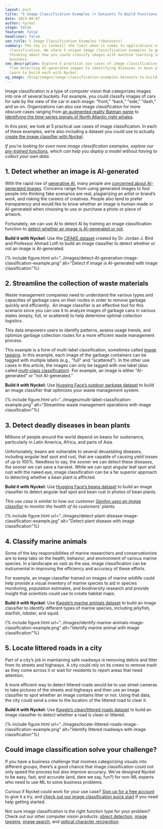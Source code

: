 ```yaml
---
layout: post
title: "5 Image Classification Examples (+ Datasets To Build Functions With Nyckel) "
date: 2023-08-07
author: nyckel
stage: false
featured: false
headliner: false
seo_title: 5 Image Classification Examples (+Datasets)
summary: The sky is (almost) the limit when it comes to applications of image
  classification. We share 5 unique image classification examples to get you
  thinking about how you could classify images with machine learning in your own
  business.
seo_description: Explore 5 practical use cases of image classification ranging
  from detecting AI-generated images to identifying diseases in bean plants.
  Learn to build each with Nyckel.
og_image: /blog/images/image-classification-examples-datasets-to-build-functions.jpg
---
```

Image classification is a type of computer vision that categorizes images into one of several buckets. For example, you could classify images of cars for sale by the view of the car in each image: “front,” “back,” “side,” “dash,” and so on. Organizations can also use image classification for more obscure cases ranging from [an augmented reality Batman game](https://www.nyckel.com/blog/image-classification-for-augmented-reality-games-spyscape-case-study/) to [identifying the time-series signals of North Atlantic right whales](https://www.nyckel.com/blog/time-series-signal-classification-using-computer-vision/).

In this post, we look at 5 practical use cases of image classification. In each of these examples, we’re also including a dataset you could use to actually [create the image classifier with Nyckel](https://www.nyckel.com/docs/image-classification-quickstart).

*If you're looking for even more image classification examples, explore our [pre-trained functions](https://www.nyckel.com/public-functions), which can help you deploy a model without having to collect your own data.*

## 1. Detect whether an image is AI-generated

With the rapid rise of [generative AI](https://www.nyckel.com/blog/building-ai-into-your-product-understand-the-difference-between-discriminative-and-generative-ai/), many people are [concerned about AI-generated images](https://www.nytimes.com/2023/04/08/business/media/ai-generated-images.html). Concerns range from using generated images to fool people into thinking fake scenarios are real, plagiarizing an artist or brand’s work, and risking the careers of creatives. People also tend to prefer transparency and would like to know whether an image is human-made or AI-generated when choosing to use or purchase a photo or piece of artwork. 

Fortunately, we can use AI to detect AI by training an image classification function to [detect whether an image is AI-generated or not](https://www.nyckel.com/blog/ai-image-detector-can-you-use-image-classification-to-spot-the-fakes/). 

**Build it with Nyckel:** Use the [CIFAKE dataset](https://www.kaggle.com/datasets/birdy654/cifake-real-and-ai-generated-synthetic-images?resource=download) created by Dr. Jordan J. Bird and Professor Ahmad Lotfi to build an image classifier to detect whether or not an image is AI-generated.

{% include figure.html url="../images/detect-AI-generation-image-classification-example.png" alt="Detect if image is AI-generated with image classification"%}

## 2. Streamline the collection of waste materials 

Waste management companies need to understand the various types and capacities of garbage cans on their routes in order to remove garbage quickly and efficiently.  An image classifier is an effective tool for this scenario since you can use it to analyze images of garbage cans in various states (empty, full, or scattered) to help determine optimal collection logistics.

This data empowers users to identify patterns, assess usage trends, and optimize garbage collection routes for a more efficient waste management process.

This example is a form of multi-label classification, sometimes called [image tagging](https://www.nyckel.com/blog/glossary-of-computer-vision-function-types/). In this example, each image of the garbage containers can be tagged with multiple labels (e.g., "full" and "scattered"). In the other use cases in this article, the images can only be tagged with one label (also called [multi-class classification](https://www.nyckel.com/blog/multi-class-classification-vs-multi-label-classification-key-differences-how-to-choose/)). For example, an image is either "AI-generated" or "not AI-generated." 

**Build it with Nyckel:** Use [Hugging Face’s outdoor garbage dataset](https://huggingface.co/datasets/TrainingDataPro/outdoor_garbage_dataset) to build an image classifier that optimizes your waste management system.

{% include figure.html url="../images/multi-label-classification-example.png" alt="Streamline waste management operations with image classification"%}

## 3. Detect deadly diseases in bean plants

Millions of people around the world depend on beans for sustenance, particularly in Latin America, Africa, and parts of Asia.

Unfortunately, beans are vulnerable to several devastating diseases, including angular leaf spot and rust, that are capable of causing yield losses of up to 100%. Needless to say, the sooner we can detect these diseases, the sooner we can save a harvest. While we can spot angular leaf spot and rust with the naked eye, image classification can be a far superior approach to detecting whether a bean plant is afflicted.

**Build it with Nyckel:** Use [Hugging Face’s beans dataset](https://huggingface.co/datasets/beans) to build an image classifier to detect angular leaf spot and bean rust in photos of bean plants. 

*This use case is similar to how our customer [Gardyn uses an image classifier](https://www.nyckel.com/blog/gardyn-reduces-workload-by-70-while-growing-2x-after-implementing-computer-vision/) to monitor the health of its customers’ plants.*

{% include figure.html url="../images/detect-plant-disease-image-classification-example.jpg" alt="Detect plant disease with image classification"%}

## 4. Classify marine animals

Some of the key responsibilities of marine researchers and conservationists are to keep tabs on the health, behavior, and environment of various marine species. In a landscape as vast as the sea, image classification can be instrumental in improving the efficiency and accuracy of these efforts.

For example, an image classifier trained on images of marine wildlife could help provide a visual inventory of marine species to aid in species monitoring, population estimates, and biodiversity research and provide insight that scientists could use to create habitat maps.

**Build it with Nyckel:** Use [Kaggle’s marine animals dataset](https://www.kaggle.com/datasets/mikoajfish99/marine-animal-images) to build an image classifier to identify different types of marine species, including jellyfish, starfish, lobster, and squid.

{% include figure.html url="../images/identify-marine-animals-image-classification-example.png" alt="Identify marine animal with image classification"%}

## 5. Locate littered roads in a city 

Part of a city’s job in maintaining safe roadways is removing debris and litter from its streets and highways. A city could rely on its crews to remove trash as they come across it or wait for residents to report areas that need attention. 

A more efficient way to detect littered roads would be to use street cameras to take pictures of the streets and highways and then use an image classifier to spot whether an image contains litter or not. Using that data, the city could send a crew to the location of the littered road to clear it.

**Build it with Nyckel:** Use [Kaggle’s clean/littered roads dataset](https://www.kaggle.com/datasets/faizalkarim/cleandirty-road-classification) to build an image classifier to detect whether a road is clean or littered.

{% include figure.html url="../images/locate-littered-roads-image-classification-example.png" alt="Identify littered roadways with image classification"%}

## Could image classification solve your challenge?

If you have a business challenge that involves categorizing visuals into different groups, there’s a good chance that image classification could not only speed the process but also improve accuracy. We’ve designed Nyckel to be easy, fast, and accurate (and, dare we say, fun?) for non-ML experts who need to use ML to solve business problems.

Curious if Nyckel could work for your use case? [Sign up for a free account](https://www.nyckel.com/console) to give it a try, and [check out our image classification quick start](https://www.nyckel.com/docs/image-classification-quickstart) if you need help getting started.

Not sure image classification is the right function type for your problem? Check out our other computer vision products: [object detection](https://www.nyckel.com/docs/detection-quickstart), [image tagging](https://www.nyckel.com/docs/image-tags-quickstart), [image search](https://www.nyckel.com/docs/image-search-quickstart), and [optical character recognition](https://www.nyckel.com/docs/ocr-quickstart).